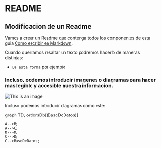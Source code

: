 # README

## Modificacion de un Readme

 Vamos a crear un Readme que contenga todos los componentes de esta guia [Como escribir en Markdown](https://docs.github.com/es/get-started/writing-on-github/getting-started-with-writing-and-formatting-on-github/basic-writing-and-formatting-syntax). 

 Cuando querramos resaltar un texto podremos hacerlo de maneras distintas:
 - `De esta forma` por ejemplo

### Incluso, podemos introducir imagenes o diagramas para hacer mas legible y accesible nuestra informacion.
![This is an image](https://myoctocat.com/assets/images/octocats/octocat-26.png)

Incluso podemos introducir diagramas como este: 

graph TD;
    ordersDb[(BaseDeDatos)]

    A-->B;
    A-->C;
    B-->D;
    C-->D;
    C-->BaseDeDatos;


